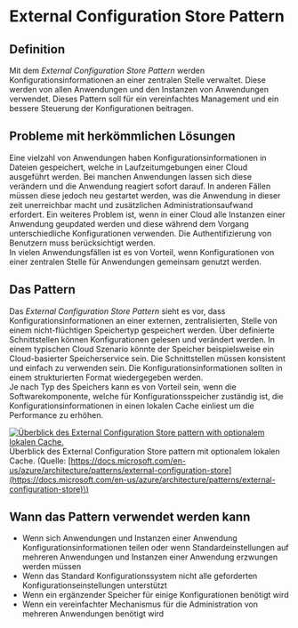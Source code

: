 # External Configuration Store Pattern

## Definition

Mit dem _External Configuration Store Pattern_ werden Konfigurationsinformationen an einer zentralen Stelle verwaltet. Diese werden von allen Anwendungen und den Instanzen von Anwendungen verwendet. Dieses Pattern soll für ein vereinfachtes Management und ein bessere Steuerung der Konfigurationen beitragen.

## Probleme mit herkömmlichen Lösungen

Eine vielzahl von Anwendungen haben Konfigurationsinformationen in Dateien gespeichert, welche in Laufzeitumgebungen einer Cloud ausgeführt werden. Bei manchen Anwendungen lassen sich diese verändern und die Anwendung reagiert sofort darauf. In anderen Fällen müssen diese jedoch neu gestartet werden, was die Anwendung in dieser zeit unerreichbar macht und zusätzlichen Administrationsaufwand erfordert. Ein weiteres Problem ist, wenn in einer Cloud alle Instanzen einer Anwendung geupdated werden und diese während dem Vorgang unterschiedliche Konfigurationen verwenden. Die Authentifizierung von Benutzern muss berücksichtigt werden.  
In vielen Anwendungsfällen ist es von Vorteil, wenn Konfigurationen von einer zentralen Stelle für Anwendungen gemeinsam genutzt werden.

## Das Pattern

Das _External Configuration Store Pattern_ sieht es vor, dass Konfigurationsinformationen an einer externen, zentralisierten, Stelle von einem nicht-flüchtigen Speichertyp gespeichert werden. Über definierte Schnittstellen können Konfigurationen gelesen und verändert werden. In einem typischen Cloud Szenario könnte der Speicher beispielsweise ein Cloud-basierter Speicherservice sein. Die Schnittstellen müssen konsistent und einfach zu verwenden sein. Die Konfigurationsinformationen sollten in einem strukturierten Format wiedergegeben werden.  
Je nach Typ des Speichers kann es von Vorteil sein, wenn die Softwarekomponente, welche für Konfigurationsspeicher zuständig ist, die Konfigurationsinformationen in einen lokalen Cache einliest um die Performance zu erhöhen.

[![](https://docs.microsoft.com/en-us/azure/architecture/patterns/_images/external-configuration-store-overview.png "Überblick des External Configuration Store pattern with optionalem lokalen Cache.")](https://docs.microsoft.com/en-us/azure/architecture/patterns/_images/external-configuration-store-overview.png)  
Überblick des External Configuration Store pattern mit optionalem lokalen Cache. \(Quelle: [https://docs.microsoft.com/en-us/azure/architecture/patterns/external-configuration-store](https://docs.microsoft.com/en-us/azure/architecture/patterns/external-configuration-store)\)

## Wann das Pattern verwendet werden kann

* Wenn sich Anwendungen und Instanzen einer Anwendung Konfigurationsinformationen teilen oder wenn Standardeinstellungen auf mehreren Anwendungen und Instanzen einer Anwendung erzwungen werden müssen
* Wenn das Standard Konfigurationssystem nicht alle geforderten Konfigurationseinstellungen unterstützt
* Wenn ein ergänzender Speicher für einige Konfigurationen benötigt wird
* Wenn ein vereinfachter Mechanismus für die Administration von mehreren Anwendungen benötigt wird




